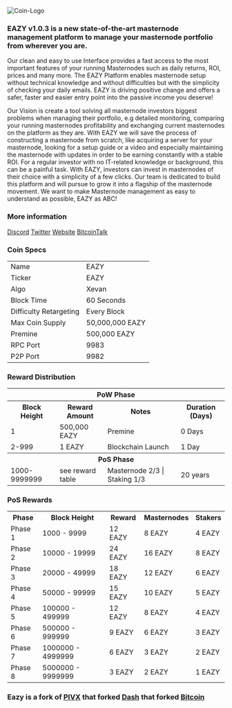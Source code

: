 ![Coin-Logo](https://i.imgur.com/sfV3x2E.png)

### EAZY v1.0.3 is a new state-of-the-art masternode management platform to manage your masternode portfolio from wherever you are. ###

Our clean and easy to use Interface provides a fast access to the most important features of your running Masternodes such as daily returns, ROI, prices and many more.
The EAZY Platform enables masternode setup without technical knowledge and without difficulties but with the simplicity of checking your daily emails.
EAZY is driving positive change and offers a safer, faster and easier entry point into the passive income you deserve!

Our Vision is create a tool solving all masternode investors biggest problems when managing their portfolio, e.g detailed monitoring, comparing your running masternodes profitability and exchanging current masternodes on the platform as they are. With EAZY we will save the process of constructing a masternode from scratch, like acquiring a server for your masternode, looking for a setup guide or a video and especially maintaining the masternode with updates in order to be earning constantly with a stable ROI. For a regular investor with no IT-related knowledge or background, this can be a painful task. With EAZY, investors can invest in masternodes of their choice with a simplicity of a few clicks. Our team is dedicated to build this platform and will pursue to grow it into a flagship of the masternode movement. We want to make Masternode management as easy to understand as possible, EAZY as ABC!


### More information

[Discord](https://discord.gg/V2gKBhw) 
[Twitter](https://www.twitter.com/eazynode) 
[Website](https://www.eazy.online) 
[BitcoinTalk](https://bitcointalk.org/index.php?topic)


### Coin Specs
<table>
<tr><td>Name</td><td>EAZY</td></tr>
<tr><td>Ticker</td><td>EAZY</td></tr>    
<tr><td>Algo</td><td>Xevan</td></tr>
<tr><td>Block Time</td><td>60 Seconds</td></tr>
<tr><td>Difficulty Retargeting</td><td>Every Block</td></tr>
<tr><td>Max Coin Supply</td><td>50,000,000 EAZY</td></tr>
<tr><td>Premine</td><td>500,000 EAZY</td></tr>
<tr><td>RPC Port</td><td>9983</td></tr>
<tr><td>P2P Port</td><td>9982</td></tr>
</table>


### Reward Distribution

<table>
<th colspan=4>PoW Phase</th>
<tr><th>Block Height</th><th>Reward Amount</th><th>Notes</th><th>Duration (Days)</th></tr>
<tr><td>1</td><td>500,000 EAZY</td><td>Premine</td><td>0 Days</td></tr>
<tr><td>2-999</td><td>1 EAZY</td><td>Blockchain Launch</td><td>1 Day</td></tr>    
<tr><th colspan=4>PoS Phase</th></tr>
<tr><td>1000-9999999</td><td>see reward table</td><td>Masternode 2/3 | Staking 1/3</td><td>20 years</td></tr>
</table>

### PoS Rewards 

<table>
<th>Phase</th><th>Block Height</th><th>Reward</th><th>Masternodes</th><th>Stakers</th>
<tr><td>Phase 1</td><td>1000 -  9999</td><td>12 EAZY</td><td>8 EAZY</td><td>4 EAZY</td></tr>
<tr><td>Phase 2</td><td>10000 -  19999</td><td>24 EAZY</td><td>16 EAZY</td><td>8 EAZY</td></tr>
<tr><td>Phase 3</td><td>20000 -  49999</td><td>18 EAZY</td><td>12 EAZY</td><td>6 EAZY</td></tr>
<tr><td>Phase 4</td><td>50000 -  99999</td><td>15 EAZY</td><td>10 EAZY</td><td>5 EAZY</td></tr>
<tr><td>Phase 5</td><td>100000 -  499999</td><td>12 EAZY</td><td>8 EAZY</td><td>4 EAZY</td></tr>
<tr><td>Phase 6</td><td>500000 -  999999</td><td>9 EAZY</td><td>6 EAZY</td><td>3 EAZY</td></tr>
<tr><td>Phase 7</td><td>1000000 -  4999999</td><td>6 EAZY</td><td>3 EAZY</td><td>2 EAZY</td></tr>
<tr><td>Phase 8</td><td>5000000 -  9999999</td><td>3 EAZY</td><td>2 EAZY</td><td>1 EAZY</td>
</table>

### Eazy is a fork of [PIVX](https://github.com/PIVX-Project/PIVX) that forked [Dash](https://github.com/dashpay/dash) that forked [Bitcoin](https://github.com/bitcoin/bitcoinp)
